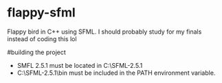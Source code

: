 # flappy-sfml
Flappy bird in C++ using SFML. I should probably study for my finals instead of coding this lol

#building the project
- SMFL 2.5.1 must be located in C:\SFML-2.5.1
- C:\SFML-2.5.1\bin must be included in the PATH environment variable.
